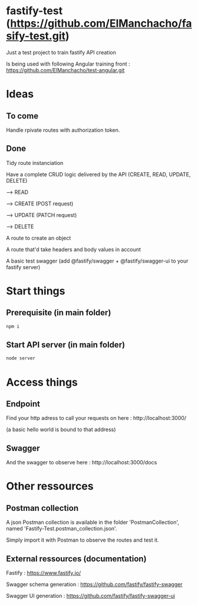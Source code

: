 # fastify-test (https://github.com/ElManchacho/fasify-test.git)

Just a test project to train fastify API creation

Is being used with following Angular training front : https://github.com/ElManchacho/test-angular.git

# Ideas

## To come

Handle rpivate routes with authorization token.

## Done

Tidy route instanciation

Have a complete CRUD logic delivered by the API (CREATE, READ, UPDATE, DELETE)

--> READ

--> CREATE (POST request)

--> UPDATE (PATCH request)

--> DELETE

A route to create an object

A route that'd take headers and body values in account

A basic test swagger (add @fastify/swagger + @fastify/swagger-ui to your fastify server)

# Start things

## Prerequisite (in main folder)

```bash
npm i
```


## Start API server (in main folder)

```bash
node server
```


# Access things

## Endpoint

Find your http adress to call your requests on here : http://localhost:3000/

(a basic hello world is bound to that address)

## Swagger

And the swagger to observe here : http://localhost:3000/docs

# Other ressources

## Postman collection

A json Postman collection is available in the folder 'PostmanCollection', named 'Fastify-Test.postman_collection.json'.

Simply import it with Postman to observe the routes and test it.

## External ressources (documentation)

Fastify : https://www.fastify.io/

Swagger schema generation : https://github.com/fastify/fastify-swagger

Swagger UI generation : https://github.com/fastify/fastify-swagger-ui
